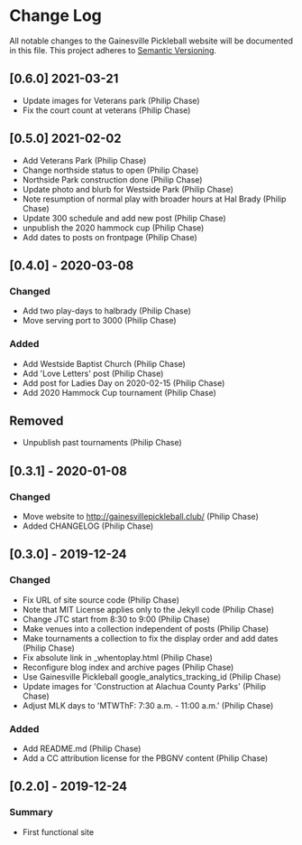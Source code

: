 # Change Log
All notable changes to the Gainesville Pickleball website will be documented in this file.
This project adheres to [Semantic Versioning](http://semver.org/).


## [0.6.0] 2021-03-21
- Update images for Veterans park (Philip Chase)
- Fix the court count at veterans (Philip Chase)


## [0.5.0] 2021-02-02
- Add Veterans Park (Philip Chase)
- Change northside status to open (Philip Chase)
- Northside Park construction done (Philip Chase)
- Update photo and blurb for Westside Park (Philip Chase)
- Note resumption of normal play with broader hours at Hal Brady (Philip Chase)
- Update 300 schedule and add new post (Philip Chase)
- unpublish the 2020 hammock cup (Philip Chase)
- Add dates to posts on frontpage (Philip Chase)


## [0.4.0] - 2020-03-08
### Changed
- Add two play-days to halbrady (Philip Chase)
- Move serving port to 3000 (Philip Chase)

### Added
- Add Westside Baptist Church (Philip Chase)
- Add 'Love Letters' post (Philip Chase)
- Add post for Ladies Day on 2020-02-15 (Philip Chase)
- Add 2020 Hammock Cup tournament (Philip Chase)

## Removed
- Unpublish past tournaments (Philip Chase)


## [0.3.1] - 2020-01-08
### Changed
- Move website to http://gainesvillepickleball.club/ (Philip Chase)
- Added CHANGELOG (Philip Chase)


## [0.3.0] - 2019-12-24
### Changed
- Fix URL of site source code (Philip Chase)
- Note that MIT License applies only to the Jekyll code (Philip Chase)
- Change JTC start from 8:30 to 9:00 (Philip Chase)
- Make venues into a collection independent of posts (Philip Chase)
- Make tournaments a collection to fix the display order and add dates (Philip Chase)
- Fix absolute link in _whentoplay.html (Philip Chase)
- Reconfigure blog index and archive pages (Philip Chase)
- Use Gainesville Pickleball google_analytics_tracking_id (Philip Chase)
- Update images for 'Construction at Alachua County Parks' (Philip Chase)
- Adjust MLK days to 'MTWThF: 7:30 a.m. - 11:00 a.m.' (Philip Chase)

### Added
- Add README.md (Philip Chase)
- Add a CC attribution license for the PBGNV content (Philip Chase)


## [0.2.0] - 2019-12-24
### Summary
- First functional site
